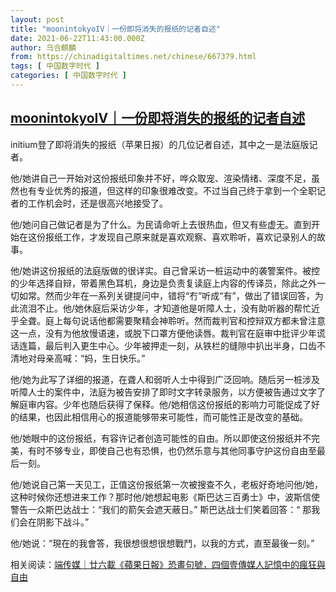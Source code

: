 ```yaml
---
layout: post
title: "moonintokyoIV｜一份即将消失的报纸的记者自述"
date: 2021-06-22T11:43:00.000Z
author: 乌合麒麟
from: https://chinadigitaltimes.net/chinese/667379.html
tags: [ 中国数字时代 ]
categories: [ 中国数字时代 ]
---
```

<!--1624362180000-->
[moonintokyoIV｜一份即将消失的报纸的记者自述](https://chinadigitaltimes.net/chinese/667379.html)
------

<div>
<p>initium登了即将消失的报纸（苹果日报）的几位记者自述，其中之一是法庭版记者。</p><p>他/她讲自己一开始对这份报纸印象并不好，哗众取宠、渲染情绪、深度不足，虽然也有专业优秀的报道，但这样的印象很难改变。不过当自己终于拿到一个全职记者的工作机会时，还是很高兴地接受了。</p><p>他/她问自己做记者是为了什么。为民请命听上去很热血，但又有些虚无。直到开始在这份报纸工作，才发现自己原来就是喜欢观察、喜欢聆听，喜欢记录别人的故事。</p><p>他/她讲这份报纸的法庭版做的很详实。自己曾采访一桩运动中的袭警案件。被控的少年选择自辩，带着黑色耳机，身边是负责复读庭上内容的传译员，除此之外一切如常。然而少年在一系列关键提问中，错将“冇”听成“有”，做出了错误回答，为此流泪不止。他/她休庭后采访少年，才知道他是听障人士，没有助听器的帮忙近乎全聋。庭上每句说话他都需要聚精会神聆听。然而裁判官和控辩双方都未曾注意这一点，没有为他放慢语速，或脱下口罩方便他读唇。裁判官在庭审中批评少年谎话连篇，最后判入更生中心。少年被押走一刻，从铁栏的缝隙中扒出半身，口齿不清地对母亲高喊：“妈，生日快乐。”</p><p>他/她为此写了详细的报道，在聋人和弱听人士中得到广泛回响。随后另一桩涉及听障人士的案件中，法庭为被告安排了即时文字转录服务，以方便被告通过文字了解庭审内容。少年也随后获得了保释。他/她相信这份报纸的影响力可能促成了好的结果，也因此相信用心的报道能够带来可能性，而可能性正是改变的基础。</p><p>他/她眼中的这份报纸，有容许记者创造可能性的自由。所以即使这份报纸并不完美，有时不够专业，即使自己也有恐惧，也仍然乐意与其他同事守护这份自由至最后一刻。</p><p>他/她说自己第一天见工，正值这份报纸第一次被搜查不久，老板好奇地问他/她，这种时候你还想进来工作？那时他/她想起电影《斯巴达三百勇士》中，波斯信使警告一众斯巴达战士：“我们的箭矢会遮天蔽日。” 斯巴达战士们笑着回答：“ 那我们会在阴影下战斗。”</p><p>他/她说：“現在的我會答，我很想很想很想戰鬥，以我的方式，直至最後一刻。”</p><p>相关阅读：<a href="https://theinitium.com/article/20210621-hongkong-appledaily-closing/" title="端传媒｜廿六載《蘋果日報》恐畫句號，四個壹傳媒人記憶中的瘋狂與自由">端传媒｜廿六載《蘋果日報》恐畫句號，四個壹傳媒人記憶中的瘋狂與自由</a></p>
</div>
